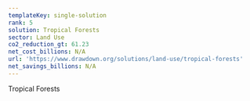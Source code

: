 ```yaml
---
templateKey: single-solution
rank: 5
solution: Tropical Forests
sector: Land Use
co2_reduction_gt: 61.23
net_cost_billions: N/A
url: 'https://www.drawdown.org/solutions/land-use/tropical-forests'
net_savings_billions: N/A
---
```


Tropical Forests